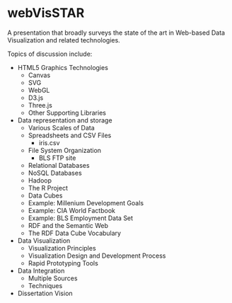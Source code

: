 webVisSTAR
==========

A presentation that broadly surveys the state of the art in Web-based Data Visualization and related technologies.

Topics of discussion include:

 * HTML5 Graphics Technologies
   * Canvas
   * SVG
   * WebGL
   * D3.js
   * Three.js
   * Other Supporting Libraries
 * Data representation and storage
   * Various Scales of Data
   * Spreadsheets and CSV Files
     * iris.csv
   * File System Organization
     * BLS FTP site
   * Relational Databases
   * NoSQL Databases
   * Hadoop
   * The R Project
   * Data Cubes
   * Example: Millenium Development Goals
   * Example: CIA World Factbook
   * Example: BLS Employment Data Set
   * RDF and the Semantic Web
   * The RDF Data Cube Vocabulary
 * Data Visualization
   * Visualization Principles
   * Visualization Design and Development Process
   * Rapid Prototyping Tools
 * Data Integration
   * Multiple Sources
   * Techniques
 * Dissertation Vision
